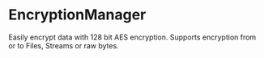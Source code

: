 # EncryptionManager
Easily encrypt data with 128 bit AES encryption. Supports encryption from or to Files, Streams or raw bytes.

